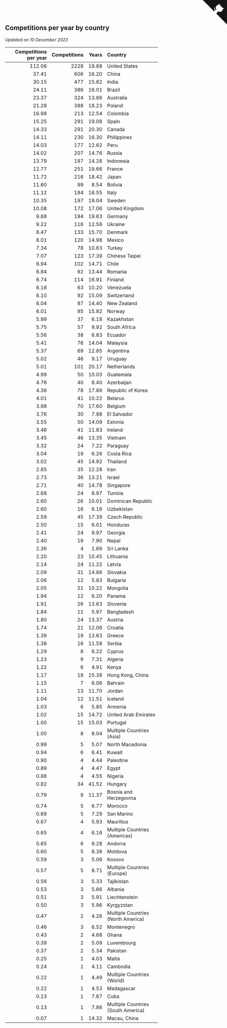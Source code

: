 ## Competitions per year by country

*Updated on 10 December 2023*

| Competitions per year | Competitions | Years | Country |
| ---: | ---: | ---: | :--- |
| 112.06 | 2228 | 19.88 | United States |
| 37.41 | 606 | 16.20 | China |
| 30.15 | 477 | 15.82 | India |
| 24.11 | 386 | 16.01 | Brazil |
| 23.37 | 324 | 13.86 | Australia |
| 21.28 | 388 | 18.23 | Poland |
| 16.98 | 213 | 12.54 | Colombia |
| 15.25 | 291 | 19.08 | Spain |
| 14.33 | 291 | 20.30 | Canada |
| 14.11 | 230 | 16.30 | Philippines |
| 14.03 | 177 | 12.62 | Peru |
| 14.02 | 207 | 14.76 | Russia |
| 13.79 | 197 | 14.28 | Indonesia |
| 12.77 | 251 | 19.66 | France |
| 11.72 | 216 | 18.42 | Japan |
| 11.60 | 99 | 8.54 | Bolivia |
| 11.12 | 184 | 16.55 | Italy |
| 10.35 | 197 | 19.04 | Sweden |
| 10.08 | 172 | 17.06 | United Kingdom |
| 9.88 | 194 | 19.63 | Germany |
| 9.22 | 116 | 12.58 | Ukraine |
| 8.47 | 133 | 15.70 | Denmark |
| 8.01 | 120 | 14.98 | Mexico |
| 7.34 | 78 | 10.63 | Turkey |
| 7.07 | 123 | 17.39 | Chinese Taipei |
| 6.94 | 102 | 14.71 | Chile |
| 6.84 | 92 | 13.44 | Romania |
| 6.74 | 114 | 16.91 | Finland |
| 6.18 | 63 | 10.20 | Venezuela |
| 6.10 | 92 | 15.09 | Switzerland |
| 6.04 | 87 | 14.40 | New Zealand |
| 6.01 | 95 | 15.82 | Norway |
| 5.99 | 37 | 6.18 | Kazakhstan |
| 5.75 | 57 | 9.92 | South Africa |
| 5.56 | 38 | 6.83 | Ecuador |
| 5.41 | 76 | 14.04 | Malaysia |
| 5.37 | 69 | 12.85 | Argentina |
| 5.02 | 46 | 9.17 | Uruguay |
| 5.01 | 101 | 20.17 | Netherlands |
| 4.99 | 50 | 10.03 | Guatemala |
| 4.76 | 40 | 8.40 | Azerbaijan |
| 4.36 | 78 | 17.89 | Republic of Korea |
| 4.01 | 41 | 10.22 | Belarus |
| 3.98 | 70 | 17.60 | Belgium |
| 3.76 | 30 | 7.98 | El Salvador |
| 3.55 | 50 | 14.09 | Estonia |
| 3.46 | 41 | 11.83 | Ireland |
| 3.45 | 46 | 13.35 | Vietnam |
| 3.32 | 24 | 7.22 | Paraguay |
| 3.04 | 19 | 6.26 | Costa Rica |
| 3.02 | 45 | 14.92 | Thailand |
| 2.85 | 35 | 12.28 | Iran |
| 2.73 | 36 | 13.21 | Israel |
| 2.71 | 40 | 14.78 | Singapore |
| 2.68 | 24 | 8.97 | Tunisia |
| 2.60 | 26 | 10.01 | Dominican Republic |
| 2.60 | 16 | 6.16 | Uzbekistan |
| 2.59 | 45 | 17.39 | Czech Republic |
| 2.50 | 15 | 6.01 | Honduras |
| 2.41 | 24 | 9.97 | Georgia |
| 2.40 | 19 | 7.90 | Nepal |
| 2.36 | 4 | 1.69 | Sri Lanka |
| 2.20 | 23 | 10.45 | Lithuania |
| 2.14 | 24 | 11.22 | Latvia |
| 2.09 | 31 | 14.86 | Slovakia |
| 2.06 | 12 | 5.83 | Bulgaria |
| 2.05 | 21 | 10.22 | Mongolia |
| 1.94 | 12 | 6.20 | Panama |
| 1.91 | 26 | 13.63 | Slovenia |
| 1.84 | 11 | 5.97 | Bangladesh |
| 1.80 | 24 | 13.37 | Austria |
| 1.74 | 21 | 12.06 | Croatia |
| 1.39 | 19 | 13.63 | Greece |
| 1.38 | 16 | 11.58 | Serbia |
| 1.29 | 8 | 6.22 | Cyprus |
| 1.23 | 9 | 7.31 | Algeria |
| 1.22 | 6 | 4.91 | Kenya |
| 1.17 | 18 | 15.38 | Hong Kong, China |
| 1.15 | 7 | 6.06 | Bahrain |
| 1.11 | 13 | 11.70 | Jordan |
| 1.04 | 12 | 11.51 | Iceland |
| 1.03 | 6 | 5.85 | Armenia |
| 1.02 | 15 | 14.72 | United Arab Emirates |
| 1.00 | 15 | 15.03 | Portugal |
| 1.00 | 8 | 8.04 | Multiple Countries (Asia) |
| 0.99 | 5 | 5.07 | North Macedonia |
| 0.94 | 6 | 6.41 | Kuwait |
| 0.90 | 4 | 4.44 | Palestine |
| 0.89 | 4 | 4.47 | Egypt |
| 0.88 | 4 | 4.55 | Nigeria |
| 0.82 | 34 | 41.52 | Hungary |
| 0.79 | 9 | 11.37 | Bosnia and Herzegovina |
| 0.74 | 5 | 6.77 | Morocco |
| 0.69 | 5 | 7.29 | San Marino |
| 0.67 | 4 | 5.93 | Mauritius |
| 0.65 | 4 | 6.16 | Multiple Countries (Americas) |
| 0.65 | 6 | 9.28 | Andorra |
| 0.60 | 5 | 8.38 | Moldova |
| 0.59 | 3 | 5.06 | Kosovo |
| 0.57 | 5 | 8.71 | Multiple Countries (Europe) |
| 0.56 | 3 | 5.33 | Tajikistan |
| 0.53 | 3 | 5.66 | Albania |
| 0.51 | 3 | 5.91 | Liechtenstein |
| 0.50 | 3 | 5.96 | Kyrgyzstan |
| 0.47 | 2 | 4.26 | Multiple Countries (North America) |
| 0.46 | 3 | 6.52 | Montenegro |
| 0.43 | 2 | 4.68 | Ghana |
| 0.39 | 2 | 5.09 | Luxembourg |
| 0.37 | 2 | 5.34 | Pakistan |
| 0.25 | 1 | 4.03 | Malta |
| 0.24 | 1 | 4.11 | Cambodia |
| 0.22 | 1 | 4.49 | Multiple Countries (World) |
| 0.22 | 1 | 4.53 | Madagascar |
| 0.13 | 1 | 7.67 | Cuba |
| 0.13 | 1 | 7.86 | Multiple Countries (South America) |
| 0.07 | 1 | 14.32 | Macau, China |


<a href="https://github.com/jonatanklosko/wca_statistics" class="github-corner" aria-label="View source on Github"><svg width="80" height="80" viewBox="0 0 250 250" style="fill:#151513; color:#fff; position: absolute; top: 0; border: 0; right: 0;" aria-hidden="true"><path d="M0,0 L115,115 L130,115 L142,142 L250,250 L250,0 Z"></path><path d="M128.3,109.0 C113.8,99.7 119.0,89.6 119.0,89.6 C122.0,82.7 120.5,78.6 120.5,78.6 C119.2,72.0 123.4,76.3 123.4,76.3 C127.3,80.9 125.5,87.3 125.5,87.3 C122.9,97.6 130.6,101.9 134.4,103.2" fill="currentColor" style="transform-origin: 130px 106px;" class="octo-arm"></path><path d="M115.0,115.0 C114.9,115.1 118.7,116.5 119.8,115.4 L133.7,101.6 C136.9,99.2 139.9,98.4 142.2,98.6 C133.8,88.0 127.5,74.4 143.8,58.0 C148.5,53.4 154.0,51.2 159.7,51.0 C160.3,49.4 163.2,43.6 171.4,40.1 C171.4,40.1 176.1,42.5 178.8,56.2 C183.1,58.6 187.2,61.8 190.9,65.4 C194.5,69.0 197.7,73.2 200.1,77.6 C213.8,80.2 216.3,84.9 216.3,84.9 C212.7,93.1 206.9,96.0 205.4,96.6 C205.1,102.4 203.0,107.8 198.3,112.5 C181.9,128.9 168.3,122.5 157.7,114.1 C157.9,116.9 156.7,120.9 152.7,124.9 L141.0,136.5 C139.8,137.7 141.6,141.9 141.8,141.8 Z" fill="currentColor" class="octo-body"></path></svg></a><style>.github-corner:hover .octo-arm{animation:octocat-wave 560ms ease-in-out}@keyframes octocat-wave{0%,100%{transform:rotate(0)}20%,60%{transform:rotate(-25deg)}40%,80%{transform:rotate(10deg)}}@media (max-width:500px){.github-corner:hover .octo-arm{animation:none}.github-corner .octo-arm{animation:octocat-wave 560ms ease-in-out}}</style>
